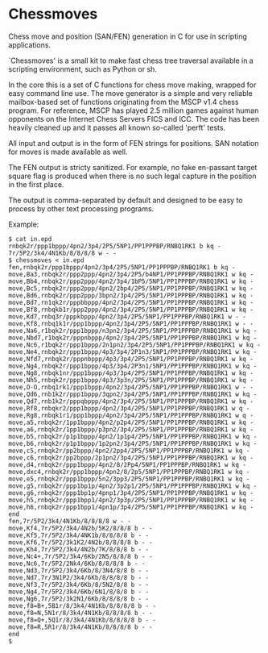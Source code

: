 Chessmoves
==========
Chess move and position (SAN/FEN) generation in C for use in scripting applications.

`Chessmoves' is a small kit to make fast chess tree traversal available in a
scripting environment, such as Python or sh.

In the core this is a set of C functions for chess move making, wrapped for
easy command line use. The move generator is a simple and very reliable
mailbox-based set of functions originating from the MSCP v1.4 chess program.
For reference, MSCP has played 2.5 million games against human opponents
on the Internet Chess Servers FICS and ICC. The code has been heavily
cleaned up and it passes all known so-called 'perft' tests.

All input and output is in the form of FEN strings for positions.
SAN notation for moves is made available as well.

The FEN output is stricty sanitized. For example, no fake en-passant target
square flag is produced when there is no such legal capture in the position
in the first place.

The output is comma-separated by default and designed to be easy to
process by other text processing programs.

Example:

```
$ cat in.epd
rnbqk2r/ppp1bppp/4pn2/3p4/2P5/5NP1/PP1PPPBP/RNBQ1RK1 b kq -
7r/5P2/3k4/4N1Kb/8/8/8/8 w - -
$ chessmoves < in.epd
fen,rnbqk2r/ppp1bppp/4pn2/3p4/2P5/5NP1/PP1PPPBP/RNBQ1RK1 b kq -
move,Ba3,rnbqk2r/ppp2ppp/4pn2/3p4/2P5/b4NP1/PP1PPPBP/RNBQ1RK1 w kq -
move,Bb4,rnbqk2r/ppp2ppp/4pn2/3p4/1bP5/5NP1/PP1PPPBP/RNBQ1RK1 w kq -
move,Bc5,rnbqk2r/ppp2ppp/4pn2/2bp4/2P5/5NP1/PP1PPPBP/RNBQ1RK1 w kq -
move,Bd6,rnbqk2r/ppp2ppp/3bpn2/3p4/2P5/5NP1/PP1PPPBP/RNBQ1RK1 w kq -
move,Bd7,rn1qk2r/pppbbppp/4pn2/3p4/2P5/5NP1/PP1PPPBP/RNBQ1RK1 w kq -
move,Bf8,rnbqkb1r/ppp2ppp/4pn2/3p4/2P5/5NP1/PP1PPPBP/RNBQ1RK1 w kq -
move,Kd7,rnbq3r/pppkbppp/4pn2/3p4/2P5/5NP1/PP1PPPBP/RNBQ1RK1 w - -
move,Kf8,rnbq1k1r/ppp1bppp/4pn2/3p4/2P5/5NP1/PP1PPPBP/RNBQ1RK1 w - -
move,Na6,r1bqk2r/ppp1bppp/n3pn2/3p4/2P5/5NP1/PP1PPPBP/RNBQ1RK1 w kq -
move,Nbd7,r1bqk2r/pppnbppp/4pn2/3p4/2P5/5NP1/PP1PPPBP/RNBQ1RK1 w kq -
move,Nc6,r1bqk2r/ppp1bppp/2n1pn2/3p4/2P5/5NP1/PP1PPPBP/RNBQ1RK1 w kq -
move,Ne4,rnbqk2r/ppp1bppp/4p3/3p4/2P1n3/5NP1/PP1PPPBP/RNBQ1RK1 w kq -
move,Nfd7,rnbqk2r/pppnbppp/4p3/3p4/2P5/5NP1/PP1PPPBP/RNBQ1RK1 w kq -
move,Ng4,rnbqk2r/ppp1bppp/4p3/3p4/2P3n1/5NP1/PP1PPPBP/RNBQ1RK1 w kq -
move,Ng8,rnbqk1nr/ppp1bppp/4p3/3p4/2P5/5NP1/PP1PPPBP/RNBQ1RK1 w kq -
move,Nh5,rnbqk2r/ppp1bppp/4p3/3p3n/2P5/5NP1/PP1PPPBP/RNBQ1RK1 w kq -
move,O-O,rnbq1rk1/ppp1bppp/4pn2/3p4/2P5/5NP1/PP1PPPBP/RNBQ1RK1 w - -
move,Qd6,rnb1k2r/ppp1bppp/3qpn2/3p4/2P5/5NP1/PP1PPPBP/RNBQ1RK1 w kq -
move,Qd7,rnb1k2r/pppqbppp/4pn2/3p4/2P5/5NP1/PP1PPPBP/RNBQ1RK1 w kq -
move,Rf8,rnbqkr2/ppp1bppp/4pn2/3p4/2P5/5NP1/PP1PPPBP/RNBQ1RK1 w q -
move,Rg8,rnbqk1r1/ppp1bppp/4pn2/3p4/2P5/5NP1/PP1PPPBP/RNBQ1RK1 w q -
move,a5,rnbqk2r/1pp1bppp/4pn2/p2p4/2P5/5NP1/PP1PPPBP/RNBQ1RK1 w kq -
move,a6,rnbqk2r/1pp1bppp/p3pn2/3p4/2P5/5NP1/PP1PPPBP/RNBQ1RK1 w kq -
move,b5,rnbqk2r/p1p1bppp/4pn2/1p1p4/2P5/5NP1/PP1PPPBP/RNBQ1RK1 w kq -
move,b6,rnbqk2r/p1p1bppp/1p2pn2/3p4/2P5/5NP1/PP1PPPBP/RNBQ1RK1 w kq -
move,c5,rnbqk2r/pp2bppp/4pn2/2pp4/2P5/5NP1/PP1PPPBP/RNBQ1RK1 w kq -
move,c6,rnbqk2r/pp2bppp/2p1pn2/3p4/2P5/5NP1/PP1PPPBP/RNBQ1RK1 w kq -
move,d4,rnbqk2r/ppp1bppp/4pn2/8/2Pp4/5NP1/PP1PPPBP/RNBQ1RK1 w kq -
move,dxc4,rnbqk2r/ppp1bppp/4pn2/8/2p5/5NP1/PP1PPPBP/RNBQ1RK1 w kq -
move,e5,rnbqk2r/ppp1bppp/5n2/3pp3/2P5/5NP1/PP1PPPBP/RNBQ1RK1 w kq -
move,g5,rnbqk2r/ppp1bp1p/4pn2/3p2p1/2P5/5NP1/PP1PPPBP/RNBQ1RK1 w kq -
move,g6,rnbqk2r/ppp1bp1p/4pnp1/3p4/2P5/5NP1/PP1PPPBP/RNBQ1RK1 w kq -
move,h5,rnbqk2r/ppp1bpp1/4pn2/3p3p/2P5/5NP1/PP1PPPBP/RNBQ1RK1 w kq -
move,h6,rnbqk2r/ppp1bpp1/4pn1p/3p4/2P5/5NP1/PP1PPPBP/RNBQ1RK1 w kq -
end
fen,7r/5P2/3k4/4N1Kb/8/8/8/8 w - -
move,Kf4,7r/5P2/3k4/4N2b/5K2/8/8/8 b - -
move,Kf5,7r/5P2/3k4/4NK1b/8/8/8/8 b - -
move,Kf6,7r/5P2/3k1K2/4N2b/8/8/8/8 b - -
move,Kh4,7r/5P2/3k4/4N2b/7K/8/8/8 b - -
move,Nc4+,7r/5P2/3k4/6Kb/2N5/8/8/8 b - -
move,Nc6,7r/5P2/2Nk4/6Kb/8/8/8/8 b - -
move,Nd3,7r/5P2/3k4/6Kb/8/3N4/8/8 b - -
move,Nd7,7r/3N1P2/3k4/6Kb/8/8/8/8 b - -
move,Nf3,7r/5P2/3k4/6Kb/8/5N2/8/8 b - -
move,Ng4,7r/5P2/3k4/6Kb/6N1/8/8/8 b - -
move,Ng6,7r/5P2/3k2N1/6Kb/8/8/8/8 b - -
move,f8=B+,5B1r/8/3k4/4N1Kb/8/8/8/8 b - -
move,f8=N,5N1r/8/3k4/4N1Kb/8/8/8/8 b - -
move,f8=Q+,5Q1r/8/3k4/4N1Kb/8/8/8/8 b - -
move,f8=R,5R1r/8/3k4/4N1Kb/8/8/8/8 b - -
end
$
```

